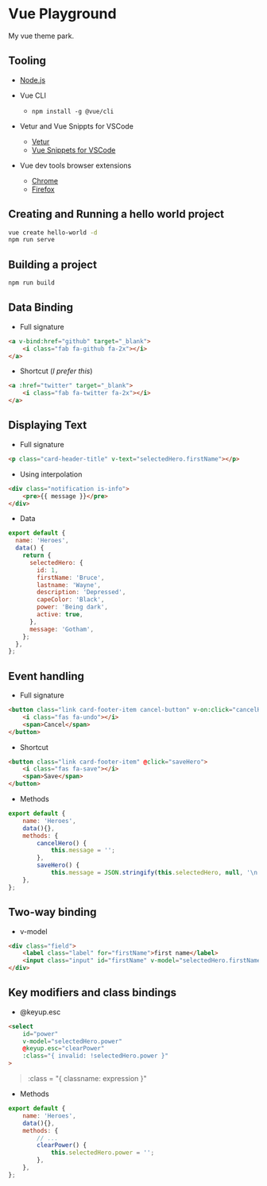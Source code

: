 # Vue Playground

My vue theme park.

## Tooling

- [Node.js](https://nodejs.org/en/)
- Vue CLI
  - `npm install -g @vue/cli`

- Vetur and Vue Snippts for VSCode

  - [Vetur](https://marketplace.visualstudio.com/items?itemName=octref.vetur)
  - [Vue Snippets for VSCode](https://marketplace.visualstudio.com/items?itemName=sdras.vue-vscode-snippets)

- Vue dev tools browser extensions

  - [Chrome](https://chrome.google.com/webstore/detail/vuejs-devtools/nhdogjmejiglipccpnnnanhbledajbpd?hl=en)
  - [Firefox](https://addons.mozilla.org/en-US/firefox/addon/vue-js-devtools/)

## Creating and Running a hello world project

```bash
vue create hello-world -d
npm run serve
```

## Building a project

```bash
npm run build
```

## Data Binding

- Full signature

```html
<a v-bind:href="github" target="_blank">
    <i class="fab fa-github fa-2x"></i>
</a>
```

- Shortcut (*I prefer this*)

```html
<a :href="twitter" target="_blank">
    <i class="fab fa-twitter fa-2x"></i>
</a>
```

## Displaying Text

- Full signature

```html
<p class="card-header-title" v-text="selectedHero.firstName"></p>
```

- Using interpolation

```html
<div class="notification is-info">
    <pre>{{ message }}</pre>
</div>
```

- Data

```js
export default {
  name: 'Heroes',
  data() {
    return {
      selectedHero: {
        id: 1,
        firstName: 'Bruce',
        lastname: 'Wayne',
        description: 'Depressed',
        capeColor: 'Black',
        power: 'Being dark',
        active: true,
      },
      message: 'Gotham',
    };
  },
};
```

## Event handling

- Full signature

```html
<button class="link card-footer-item cancel-button" v-on:click="cancelHero">
    <i class="fas fa-undo"></i>
    <span>Cancel</span>
</button>
```

- Shortcut

```html
<button class="link card-footer-item" @click="saveHero">
    <i class="fas fa-save"></i>
    <span>Save</span>
</button>
```

- Methods

```js
export default {
    name: 'Heroes',
    data(){},
    methods: {
        cancelHero() {
            this.message = '';
        },
        saveHero() {
            this.message = JSON.stringify(this.selectedHero, null, '\n');
    },
};
```

## Two-way binding

- v-model

```html
<div class="field">
    <label class="label" for="firstName">first name</label>
    <input class="input" id="firstName" v-model="selectedHero.firstName" />
</div>
```

## Key modifiers and class bindings

- @keyup.esc

```html
<select
    id="power"
    v-model="selectedHero.power"
    @keyup.esc="clearPower"
    :class="{ invalid: !selectedHero.power }"
>
```

> :class = "{ classname: expression }"

- Methods

```js
export default {
    name: 'Heroes',
    data(){},
    methods: {
        // ...
        clearPower() {
            this.selectedHero.power = '';
        },
    },
};
```

